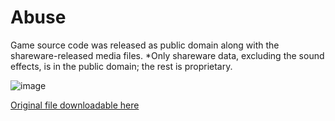 # Abuse
Game source code was released as public domain along with the shareware-released media files. *Only shareware data, excluding the sound effects, is in the public domain; the rest is proprietary.

![image](https://ia801603.us.archive.org/28/items/abuse_sourcecode/abuse.jpg)

[Original file downloadable here ](https://archive.org/download/abuse_sourcecode/abusesrc.zip)
